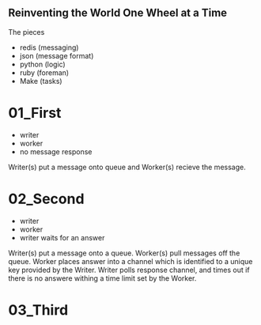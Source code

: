 ## Reinventing the World One Wheel at a Time

The pieces

* redis (messaging)
* json (message format)
* python (logic)
* ruby (foreman)
* Make (tasks)

# 01_First

* writer
* worker
* no message response

Writer(s) put a message onto queue and Worker(s) recieve the message.

# 02_Second

* writer
* worker
* writer waits for an answer

Writer(s) put a message onto a queue. Worker(s) pull messages off the queue. Worker places answer into a
channel which is identified to a unique key provided by the Writer. Writer polls response channel, and times out if there is no answere withing a time limit set by the Worker.

# 03_Third






